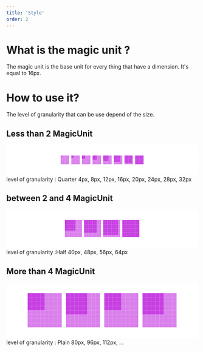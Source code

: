 ```yaml
---
title: 'Style'
order: 2
---
```


# What is the magic unit ?
The magic unit is the base unit for every thing that have a dimension. 
It's equal to 16px.

# How to use it?
The level of granularity that can be use depend of the size.

## Less than 2 MagicUnit
![alt text](1-4-MagicUnit.png)
level of granularity : Quarter
4px, 8px, 12px, 16px, 20px, 24px, 28px, 32px

## between 2 and 4 MagicUnit
![alt text](1-2-MagicUnit.png)
level of granularity :Half
40px, 48px, 56px, 64px

## More than 4 MagicUnit
![alt text](Plain-MagicUnit.png)
level of granularity : Plain
80px, 96px, 112px, ...
